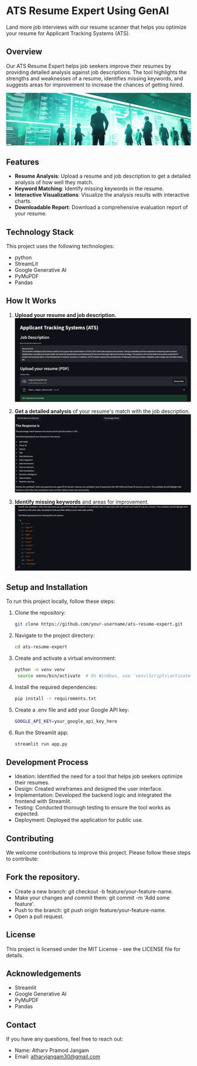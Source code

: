 # ATS Resume Expert Using GenAI

Land more job interviews with our resume scanner that helps you optimize your resume for Applicant Tracking Systems (ATS).

## Overview

Our ATS Resume Expert helps job seekers improve their resumes by providing detailed analysis against job descriptions. The tool highlights the strengths and weaknesses of a resume, identifies missing keywords, and suggests areas for improvement to increase the chances of getting hired.

![Banner](https://github.com/Jangs13/ATS-Resume-Expert-Using-GenAI/blob/master/images/banner.jpeg)

## Features

- **Resume Analysis**: Upload a resume and job description to get a detailed analysis of how well they match.
- **Keyword Matching**: Identify missing keywords in the resume.
- **Interactive Visualizations**: Visualize the analysis results with interactive charts.
- **Downloadable Report**: Download a comprehensive evaluation report of your resume.

## Technology Stack

This project uses the following technologies:

- python
- StreamLit
- Google Generative AI
- PyMuPDF
- Pandas


## How It Works

1. **Upload your resume and job description.**
   ![Upload](https://github.com/Jangs13/ATS-Resume-Expert-Using-GenAI/blob/master/images/atspdfupload.png)
   
2. **Get a detailed analysis** of your resume's match with the job description.
   ![analysis](https://github.com/Jangs13/ATS-Resume-Expert-Using-GenAI/blob/master/images/atsresp.png)

3. **Identify missing keywords** and areas for improvement.
  ![analysis2](https://github.com/Jangs13/ATS-Resume-Expert-Using-GenAI/blob/master/images/atsresp2.png)

## Setup and Installation

To run this project locally, follow these steps:

1. Clone the repository:
   ```bash
   git clone https://github.com/your-username/ats-resume-expert.git
2. Navigate to the project directory:
   ```bash
   cd ats-resume-expert
3. Create and activate a virtual environment:
   ```bash
   python -m venv venv
    source venv/bin/activate  # On Windows, use `venv\Scripts\activate`

5. Install the required dependencies:
   ```bash
   pip install -r requirements.txt

7. Create a .env file and add your Google API key:
   ```bash
   GOOGLE_API_KEY=your_google_api_key_here

9. Run the Streamlit app:
    ```bash
    streamlit run app.py

## Development Process
- Ideation: Identified the need for a tool that helps job seekers optimize their resumes.
- Design: Created wireframes and designed the user interface.
- Implementation: Developed the backend logic and integrated the frontend with Streamlit.
- Testing: Conducted thorough testing to ensure the tool works as expected.
- Deployment: Deployed the application for public use.

## Contributing
We welcome contributions to improve this project. Please follow these steps to contribute:

## Fork the repository.
- Create a new branch: git checkout -b feature/your-feature-name.
- Make your changes and commit them: git commit -m 'Add some feature'.
- Push to the branch: git push origin feature/your-feature-name.
- Open a pull request.
  
## License
This project is licensed under the MIT License - see the LICENSE file for details.

## Acknowledgements
- Streamlit
- Google Generative AI
- PyMuPDF
- Pandas


## Contact
If you have any questions, feel free to reach out:

- Name: Atharv Pramod Jangam
- Email: atharvjangam30@gmail.com

